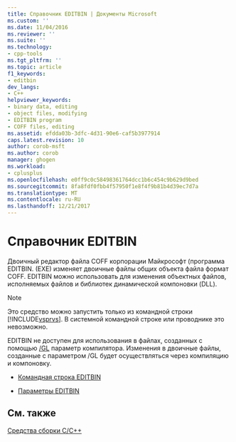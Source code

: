 ```yaml
---
title: Справочник ЕDITBIN | Документы Microsoft
ms.custom: ''
ms.date: 11/04/2016
ms.reviewer: ''
ms.suite: ''
ms.technology:
- cpp-tools
ms.tgt_pltfrm: ''
ms.topic: article
f1_keywords:
- editbin
dev_langs:
- C++
helpviewer_keywords:
- binary data, editing
- object files, modifying
- EDITBIN program
- COFF files, editing
ms.assetid: efdda03b-3dfc-4d31-90e6-caf5b3977914
caps.latest.revision: 10
author: corob-msft
ms.author: corob
manager: ghogen
ms.workload:
- cplusplus
ms.openlocfilehash: e0ff9c0c58498361764dcc1b6c454c9b629d9bed
ms.sourcegitcommit: 8fa8fdf0fbb4f57950f1e8f4f9b81b4d39ec7d7a
ms.translationtype: MT
ms.contentlocale: ru-RU
ms.lasthandoff: 12/21/2017
---
```

# <a name="editbin-reference"></a>Справочник ЕDITBIN
Двоичный редактор файла COFF корпорации Майкрософт (программа EDITBIN. (EXE) изменяет двоичные файлы общих объекта файла формат COFF. EDITBIN можно использовать для изменения объектных файлов, исполняемых файлов и библиотек динамической компоновки (DLL).  
  
> [!NOTE]
>  Это средство можно запустить только из командной строки [!INCLUDE[vsprvs](../../assembler/masm/includes/vsprvs_md.md)]. В системной командной строке или проводнике это невозможно.  
  
 EDITBIN не доступен для использования в файлах, созданных с помощью [/GL](../../build/reference/gl-whole-program-optimization.md) параметр компилятора. Изменения в двоичные файлы, созданные с параметром /GL будет осуществляться через компиляцию и компоновку.  
  
-   [Командная строка EDITBIN](../../build/reference/editbin-command-line.md)  
  
-   [Параметры EDITBIN](../../build/reference/editbin-options.md)  
  
## <a name="see-also"></a>См. также  
 [Средства сборки С/C++](../../build/reference/c-cpp-build-tools.md)